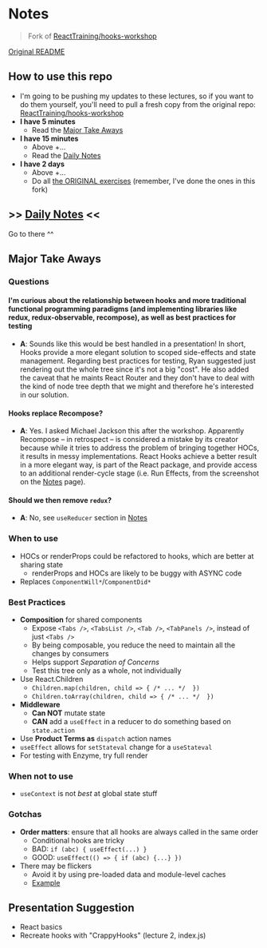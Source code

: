 # Notes

> Fork of [ReactTraining/hooks-workshop](https://github.com/ReactTraining/hooks-workshop)

[Original README](./README.md)

## How to use this repo

- I'm going to be pushing my updates to these lectures, so if you want to do them yourself, you'll need to pull a fresh copy from the original repo: [ReactTraining/hooks-workshop](https://github.com/ReactTraining/hooks-workshop)
- **I have 5 minutes**
  - Read the [Major Take Aways](https://evandana.com/hooks-workshop/#major-take-aways)
- **I have 15 minutes**
  - Above +...
  - Read the [Daily Notes](./NOTES.md)
- **I have 2 days**
  - Above +...
  - Do all [the ORIGINAL exercises](https://github.com/ReactTraining/hooks-workshop) (remember, I've done the ones in this fork)


## >> [Daily Notes](./NOTES.md) <<

Go to there ^^

## Major Take Aways

### Questions

#### I'm curious about the relationship between hooks and more traditional functional programming paradigms (and implementing libraries like redux, redux-observable, recompose), as well as best practices for testing
- **A**: Sounds like this would be best handled in a presentation! In short, Hooks provide a more elegant solution to scoped side-effects and state management. Regarding best practices for testing, Ryan suggested just rendering out the whole tree since it's not a big "cost". He also added the caveat that he maints React Router and they don't have to deal with the kind of node tree depth that we might and therefore he's interested in our solution.

#### Hooks replace Recompose?
- **A**: Yes. I asked Michael Jackson this after the workshop. Apparently Recompose – in retrospect – is considered a mistake by its creator because while it tries to address the problem of bringing together HOCs, it results in messy implementations. React Hooks achieve a better result in a more elegant way, is part of the React package, and provide access to an additional render-cycle stage (i.e. Run Effects, from the screenshot on the [Notes](./NOTES.md) page).

#### Should we then remove `redux`?
- **A**: No, see `useReducer` section in [Notes](./NOTES.md)

### When to use

- HOCs or renderProps could be refactored to hooks, which are better at sharing state
  - renderProps and HOCs are likely to be buggy with ASYNC code
- Replaces `ComponentWill*`/`ComponentDid*`

### Best Practices

- **Composition** for shared components
  - Expose `<Tabs />`, `<TabsList />`, `<Tab />`, `<TabPanels />`, instead of just `<Tabs />`
  - By being composable, you reduce the need to maintain all the changes by consumers
  - Helps support _Separation of Concerns_
  - Test this tree only as a whole, not individually
- Use React.Children
  - `Children.map(children, child => { /* ... */  })`
  - `Children.toArray(children, child => { /* ... */  })`
- **Middleware**
  - **Can NOT** mutate state
  - **CAN** add a `useEffect` in a reducer to do something based on `state.action`
- Use **Product Terms as** `dispatch` action names
- `useEffect` allows for `setStateval` change for a `useStateval`
- For testing with Enzyme, try full render


### When not to use

- `useContext` is not _best_ at global state stuff

### Gotchas

- **Order matters**: ensure that all hooks are always called in the same order
  - Conditional hooks are tricky
  - BAD: `if (abc) { useEffect(...) }`
  - GOOD: `useEffect(() => { if (abc) {...} })`
- There may be flickers
  - Avoid it by using pre-loaded data and module-level caches
  - [Example](./lessons/10-the-feed)

## Presentation Suggestion

- React basics
- Recreate hooks with "CrappyHooks" (lecture 2, index.js)